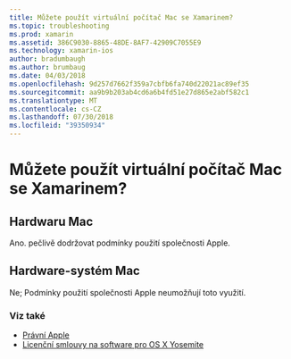 ```yaml
---
title: Můžete použít virtuální počítač Mac se Xamarinem?
ms.topic: troubleshooting
ms.prod: xamarin
ms.assetid: 386C9030-8865-48DE-8AF7-42909C7055E9
ms.technology: xamarin-ios
author: bradumbaugh
ms.author: brumbaug
ms.date: 04/03/2018
ms.openlocfilehash: 9d257d7662f359a7cbfb6fa740d22021ac89ef35
ms.sourcegitcommit: aa9b9b203ab4cd6a6b4fd51e27d865e2abf582c1
ms.translationtype: MT
ms.contentlocale: cs-CZ
ms.lasthandoff: 07/30/2018
ms.locfileid: "39350934"
---
```

# <a name="can-i-use-a-mac-vm-with-xamarin"></a>Můžete použít virtuální počítač Mac se Xamarinem? 

## <a name="mac-hardware"></a>Hardwaru Mac
Ano. pečlivě dodržovat podmínky použití společnosti Apple.

## <a name="non-mac-hardware"></a>Hardware-systém Mac
Ne; Podmínky použití společnosti Apple neumožňují toto využití.

### <a name="see-also"></a>Viz také
- [Právní Apple](https://www.apple.com/legal/)
- [Licenční smlouvy na software pro OS X Yosemite](http://images.apple.com/legal/sla/docs/OSX10103.pdf)
